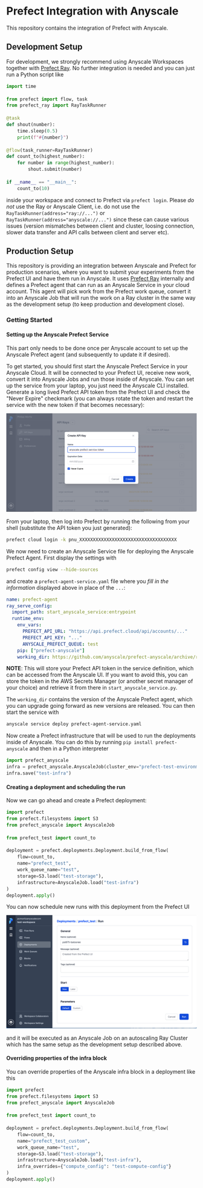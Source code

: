 # Prefect Integration with Anyscale

This repository contains the integration of Prefect with Anyscale.

## Development Setup

For development, we strongly recommend using Anyscale Workspaces together with [Prefect Ray](https://github.com/PrefectHQ/prefect-ray).
No further integration is needed and you can just run a Python script like
```python
import time

from prefect import flow, task
from prefect_ray import RayTaskRunner

@task
def shout(number):
    time.sleep(0.5)
    print(f"#{number}")

@flow(task_runner=RayTaskRunner)
def count_to(highest_number):
    for number in range(highest_number):
        shout.submit(number)

if __name__ == "__main__":
    count_to(10)
```
inside your workspace and connect to Prefect via `prefect login`. Please *do not* use the Ray or Anyscale Client, i.e.
do not use the `RayTaskRunner(address="ray://...")` or `RayTaskRunner(address="anyscale://...")` since these can
cause various issues (version mismatches between client and cluster, loosing connection, slower data transfer and API
calls between client and server etc).

## Production Setup

This repository is providing an integration between Anyscale and Prefect for production scenarios, where you
want to submit your experiments from the Prefect UI and have them run in Anyscale. It uses
[Prefect Ray](https://github.com/PrefectHQ/prefect-ray) internally and defines a Prefect agent that can run
as an Anyscale Service in your cloud account. This agent will pick work from the Prefect work queue, convert it
into an Anyscale Job that will run the work on a Ray cluster in the same way as the development setup (to keep
production and development close).

### Getting Started

#### Setting up the Anyscale Prefect Service

This part only needs to be done once per Anyscale account to set up
the Anyscale Prefect agent (and subsequently to update it if desired).

To get started, you should first start the Anyscale Prefect Service in your Anyscale Cloud. It will be connected
to your Prefect UI, receive new work, convert it into Anyscale Jobs and run those inside of Anyscale. You can set
up the service from your laptop, you just need the Anyscale CLI installed. Generate a long lived Prefect API token
from the Prefect UI and check the "Never Expire" checkmark (you can always rotate the token and restart the service
with the new token if that becomes necessary):

![set up prefect api token](./doc/prefect_api_token.png)

From your laptop, then log into Prefect by running the following from your shell (substitute the API token you just generated):
```bash
prefect cloud login -k pnu_XXXXXXXXXXXXXXXXXXXXXXXXXXXXXXXXXXXX
```

We now need to create an Anyscale Service file for deploying the Anyscale Prefect Agent. First display the settings with
```bash
prefect config view --hide-sources
```
and create a `prefect-agent-service.yaml` file where you *fill in the information* displayed above in place of the `...`:
```yaml
name: prefect-agent
ray_serve_config:
  import_path: start_anyscale_service:entrypoint
  runtime_env:
    env_vars:
      PREFECT_API_URL: "https://api.prefect.cloud/api/accounts/..."
      PREFECT_API_KEY: "..."
      ANYSCALE_PREFECT_QUEUE: test
    pip: ["prefect-anyscale"]
    working_dir: https://github.com/anyscale/prefect-anyscale/archive/refs/tags/v0.2.1.zip
```

**NOTE**: This will store your Prefect API token in the service
definition, which can be accessed from the Anyscale UI.  If you want
to avoid this, you can store the token in the AWS Secrets Manager (or
another secret manager of your choice) and retrieve it from there in
`start_anyscale_service.py`.

The `working_dir` contains the version of the Anyscale Prefect agent, which you can upgrade going forward as new versions are released.
You can then start the service with
```bash
anyscale service deploy prefect-agent-service.yaml
```

Now create a Prefect infrastructure that will be used to run the deployments inside of Anyscale. You can do this
by running `pip install prefect-anyscale` and then in a Python interpreter
```python
import prefect_anyscale
infra = prefect_anyscale.AnyscaleJob(cluster_env="prefect-test-environment")
infra.save("test-infra")
```

#### Creating a deployment and scheduling the run

Now we can go ahead and create a Prefect deployment:
```python
import prefect
from prefect.filesystems import S3
from prefect_anyscale import AnyscaleJob

from prefect_test import count_to

deployment = prefect.deployments.Deployment.build_from_flow(
    flow=count_to,
    name="prefect_test",
    work_queue_name="test",
    storage=S3.load("test-storage"),
    infrastructure=AnyscaleJob.load("test-infra")
)
deployment.apply()
```

You can now schedule new runs with this deployment from the Prefect UI

![submit prefect run](./doc/prefect_submit_run.png)

and it will be executed as an Anyscale Job on an autoscaling Ray Cluster which has the same setup as the development setup described above.

#### Overriding properties of the infra block

You can override properties of the Anyscale infra block in a deployment like this

```python
import prefect
from prefect.filesystems import S3
from prefect_anyscale import AnyscaleJob

from prefect_test import count_to

deployment = prefect.deployments.Deployment.build_from_flow(
    flow=count_to,
    name="prefect_test_custom",
    work_queue_name="test",
    storage=S3.load("test-storage"),
    infrastructure=AnyscaleJob.load("test-infra"),
    infra_overrides={"compute_config": "test-compute-config"}
)
deployment.apply()
```
